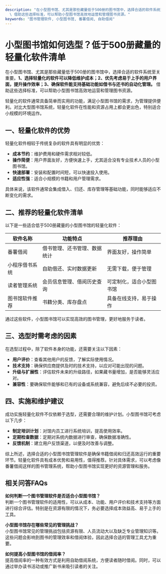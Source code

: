 ```yaml
---
description: "在小型图书馆、尤其是那些藏量低于500册的图书馆中，选择合适的软件系统至关重要。**1、选择轻量化的软件可以降低维护成本；2、优先考虑易于上手的用户界面，提升操作效率；3、确保软件能支持基础功能如借书与还书的自动化管理。**\
  \ 借助这些选择标准，可以帮助小型图书馆高效地运营和管理图书资源。"
keywords: "图书管理软件, 小型图书馆, 番薯借阅, 自助借阅"
---
```

# 小型图书馆如何选型？低于500册藏量的轻量化软件清单

在小型图书馆、尤其是那些藏量低于500册的图书馆中，选择合适的软件系统至关重要。**1、选择轻量化的软件可以降低维护成本；2、优先考虑易于上手的用户界面，提升操作效率；3、确保软件能支持基础功能如借书与还书的自动化管理。** 借助这些选择标准，可以帮助小型图书馆高效地运营和管理图书资源。

轻量化的软件通常具备简单而实用的功能，满足小型图书馆的需求，为管理提供便利。对比大型图书馆系统，轻量化软件在性能和资源占用上都会更出色，特别适合小规模的环境运作。

## **一、轻量化软件的优势**

轻量化软件相较于传统复杂的软件具有明显的优势：

- **成本节约**：维护费用和硬件需求相对较低。
- **操作简便**：用户界面友好，方便快速上手，尤其适合没有专业技术人员的小型图书馆。
- **快速部署**：安装和配置时间短，可以快速投入使用。
- **适应性强**：适合小规模的书籍和用户管理需求。

具体来说，该软件通常会集成借入、归还、库存管理等基础功能，同时能够适应不断变化的需求。

## **二、推荐的轻量化软件清单**

以下是一些适合低于500册藏量的小型图书馆的轻量化软件：

| 软件名称             | 功能特点                       | 推荐理由                     |
|----------------------|-------------------------------|------------------------------|
| 番薯借阅              | 借书管理、还书管理、数据统计   | 界面友好，操作简单          |
| 小程序借书系统        | 自助借还、实时数据更新         | 无需下载，便于管理           |
| 读者管理系统          | 会员信息管理、借阅历史查询     | 可定制化，适合小型图书馆     |
| 图书馆软件推荐        | 书籍分类、库存盘点            | 具备在线支持，易于操作      |

通过这些软件，小型图书馆可以实现高效的图书管理，更好地服务于读者。

## **三、选型时需考虑的因素**

在选型过程中，除了软件本身的功能，还需要关注以下因素：

- **用户评价**：查看其他用户的反馈，了解实际使用情况。
- **技术支持**：确保供应商提供及时的技术支持，以应对可能出现的问题。
- **升级与扩展性**：评估软件未来的升级路径，如果藏书量增加，是否能够灵活应对。
- **兼容性**：要确保软件能够和已有的设备或系统兼容，避免后续不必要的投资。

## **四、实施和维护建议**

成功实施轻量化软件不仅依赖于选型，还需要合理的维护计划。小型图书馆可考虑以下几步：

- **制定培训计划**：对馆内员工进行系统培训，提高使用效率。
- **定期检查数据**：定期对系统内数据进行审查，确保数据准确性。
- **反馈机制**：建立用户反馈渠道，以便及时改善与调整。

综上所述，选择合适的小型图书馆管理软件是确保书籍借阅和归还高效运行的重要环节。轻量化软件具有成本优势和易用性，值得推荐。针对具体需求，可以考虑像番薯借阅这样的图书管理系统，帮助小型图书馆实现更好的资源管理和服务。

## 相关问答FAQs

**如何判断一个图书管理软件是否适合小型图书馆？**  
判断一个图书管理软件的适用性，可以从成本、功能、用户评价和技术支持等方面进行综合评估。特别是在资源有限的情况下，务必要选择成本效益高、易于上手的工具。

**小型图书馆存在哪些常见的管理挑战？**  
小型图书馆常见的管理挑战包括资源有限、人员流动大以及缺乏专业管理知识等。这些问题会影响到图书的管理效率和借阅体验，因此选择合适的管理工具尤为重要。

**如何提高小型图书馆的借阅率？**  
提高借阅率的一种有效方式是利用自助借阅系统，方便读者随时借阅。同时，可以通过举办读书活动或推广新书来吸引读者的关注。
